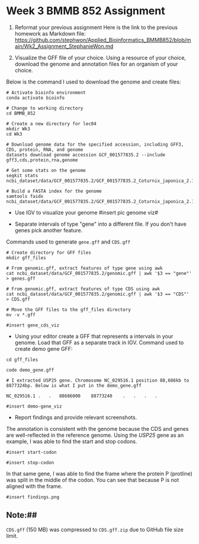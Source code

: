 # Week 3 BMMB 852 Assignment

1. Reformat your previous assignment
	Here is the link to the previous homework as Markdown file: https://github.com/stephwon/Applied_Bioinformatics_BMMB852/blob/main/Wk2_Assignment_StephanieWon.md

2. Visualize the GFF file of your choice.
Using a resource of your choice, download the genome and annotation files for an organism of your choice.

Below is the command I used to download the genome and create files:

```
# Activate bioinfo environment
conda activate bioinfo

# Change to working directory
cd BMMB_852

# Create a new directory for lec04
mkdir Wk3
cd Wk3

# Download genome data for the specified accession, including GFF3, CDS, protein, RNA, and genome
datasets download genome accession GCF_001577835.2 --include gff3,cds,protein,rna,genome

# Get some stats on the genome
seqkit stats ncbi_dataset/data/GCF_001577835.2/GCF_001577835.2_Coturnix_japonica_2.1_genomic.fna

# Build a FASTA index for the genome
samtools faidx ncbi_dataset/data/GCF_001577835.2/GCF_001577835.2_Coturnix_japonica_2.1_genomic.fna

```

* Use IGV to visualize your genome
#insert pic genome viz#

* Separate intervals of type "gene" into a different file. If you don't have genes pick another feature.

Commands used to generate `gene.gff` and `CDS.gff`

```
# Create directory for GFF files
mkdir gff_files

# From genomic.gff, extract features of type gene using awk
cat ncbi_dataset/data/GCF_001577835.2/genomic.gff | awk '$3 == "gene"' > genes.gff

# From genomic.gff, extract features of type CDS using awk
cat ncbi_dataset/data/GCF_001577835.2/genomic.gff | awk '$3 == "CDS"' > CDS.gff

# Move the GFF files to the gff_files directory
mv -v *.gff
```

`#insert gene_cds_viz`

* Using your editor create a GFF that represents a intervals in your genome. Load that GFF as a separate track in IGV.
Command used to create demo gene GFF:
```
cd gff_files

code demo_gene.gff

# I extracted USP25 gene. Chromosome NC_029516.1 position 88,686kb to 8877324bp. Below is what I put in the demo_gene.gff

NC_029516.1	.	.	88686000	88773240	.	.	.	.
```

`#insert demo-gene_viz`

* Report findings and provide relevant screenshots.

The annotation is consistent with the genome because the CDS and genes are well-reflected in the reference genome. Using the *USP25* gene as an example, I was able to find the start and stop codons.

`#insert start-codon`

`#insert stop-codon`

In that same gene, I was able to find the frame where the protein P (protline) was split in the middle of the codon. You can see that because P is not aligned with the frame.

`#insert findings.png`

## Note:##
`CDS.gff` (150 MB) was compressed to `CDS.gff.zip` due to GitHub file size limit.
